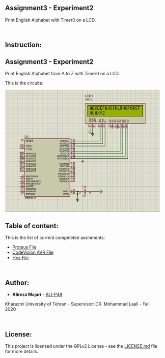 ## Assignment3 - Experiment2
Print English Alphabet with Timer0 on a LCD.

‌
## Instruction:
## Assignment3 - Experiment2
Print English Alphabet from A to Z with Timer0 on a LCD.

This is the circuite:

![](https://github.com/ALI-P48/MicroprocessorLab/blob/main/Assignment3-LCDs/Experiment2/Pictures/Circuit.jpg)



## Table of content:

This is the list of current compeleted assinments:
* [Proteus File](https://github.com/ALI-P48/MicroprocessorLab/blob/main/Assignment3-LCDs/Experiment2/Proteus/LCDsExp2.pdsprj)
* [CodeVision AVR File](https://github.com/ALI-P48/MicroprocessorLab/blob/main/Assignment3-LCDs/Experiment2/AVR/LCDsExp2.prj) 
* [Hex File](https://github.com/ALI-P48/MicroprocessorLab/blob/main/Assignment3-LCDs/Experiment2/AVR/Debug/Exe/LCDsExp2.hex) 


‌
## Author:

* **Alireza Majari** - [ALI-P48](https://github.com/ALI-P48)

Kharazmi University of Tehran - Supervisor: DR. Mohammad Laali - Fall 2020


‌
## License:

This project is licensed under the GPLv2 License - see the [LICENSE.md](https://github.com/ALI-P48/MicroprocessorLab/blob/main/LICENSE) file for more details.
